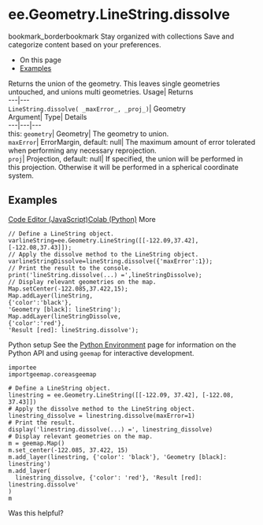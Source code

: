  
#  ee.Geometry.LineString.dissolve 
bookmark_borderbookmark Stay organized with collections  Save and categorize content based on your preferences.
  * On this page
  * [Examples](https://developers.google.com/earth-engine/apidocs/ee-geometry-linestring-dissolve#examples)


Returns the union of the geometry. This leaves single geometries untouched, and unions multi geometries. 
Usage| Returns  
---|---  
`LineString.dissolve( _maxError_, _proj_)`| Geometry  
Argument| Type| Details  
---|---|---  
this: `geometry`| Geometry| The geometry to union.  
`maxError`| ErrorMargin, default: null| The maximum amount of error tolerated when performing any necessary reprojection.  
`proj`| Projection, default: null| If specified, the union will be performed in this projection. Otherwise it will be performed in a spherical coordinate system.  
## Examples
[Code Editor (JavaScript)](https://developers.google.com/earth-engine/apidocs/ee-geometry-linestring-dissolve#code-editor-javascript-sample)[Colab (Python)](https://developers.google.com/earth-engine/apidocs/ee-geometry-linestring-dissolve#colab-python-sample) More
```
// Define a LineString object.
varlineString=ee.Geometry.LineString([[-122.09,37.42],[-122.08,37.43]]);
// Apply the dissolve method to the LineString object.
varlineStringDissolve=lineString.dissolve({'maxError':1});
// Print the result to the console.
print('lineString.dissolve(...) =',lineStringDissolve);
// Display relevant geometries on the map.
Map.setCenter(-122.085,37.422,15);
Map.addLayer(lineString,
{'color':'black'},
'Geometry [black]: lineString');
Map.addLayer(lineStringDissolve,
{'color':'red'},
'Result [red]: lineString.dissolve');
```
Python setup
See the [ Python Environment](https://developers.google.com/earth-engine/guides/python_install) page for information on the Python API and using `geemap` for interactive development.
```
importee
importgeemap.coreasgeemap
```
```
# Define a LineString object.
linestring = ee.Geometry.LineString([[-122.09, 37.42], [-122.08, 37.43]])
# Apply the dissolve method to the LineString object.
linestring_dissolve = linestring.dissolve(maxError=1)
# Print the result.
display('linestring.dissolve(...) =', linestring_dissolve)
# Display relevant geometries on the map.
m = geemap.Map()
m.set_center(-122.085, 37.422, 15)
m.add_layer(linestring, {'color': 'black'}, 'Geometry [black]: linestring')
m.add_layer(
  linestring_dissolve, {'color': 'red'}, 'Result [red]: linestring.dissolve'
)
m
```

Was this helpful?
